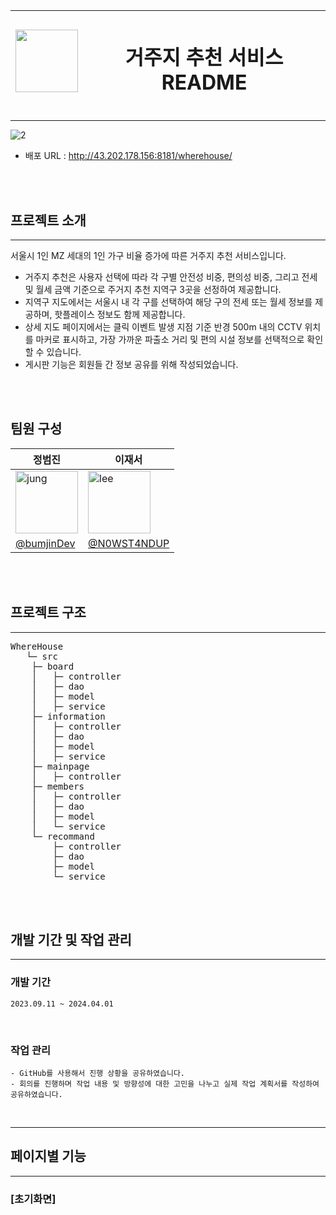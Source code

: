 <img src="https://github.com/user-attachments/assets/f521acdb-4507-4aee-8abd-ac88f80318bb" width="100" height="100"/>| <h1>거주지 추천 서비스 README</h1>|
---| ---|

---

![2](https://github.com/user-attachments/assets/84dc3382-ae6f-4856-a8f0-2a21242319d3)

+ 배포 URL : http://43.202.178.156:8181/wherehouse/

<br><br>

## 프로젝트 소개
---
서울시 1인 MZ 세대의 1인 가구 비율 증가에 따른 거주지 추천 서비스입니다.
+ 거주지 추천은 사용자 선택에 따라 각 구별 안전성 비중, 편의성 비중, 그리고 전세 및 월세 금액 기준으로 주거지 추천 지역구 3곳을 선정하여 제공합니다.
+ 지역구 지도에서는 서울시 내 각 구를 선택하여 해당 구의 전세 또는 월세 정보를 제공하며, 핫플레이스 정보도 함께 제공합니다.
+ 상세 지도 페이지에서는 클릭 이벤트 발생 지점 기준 반경 500m 내의 CCTV 위치를 마커로 표시하고, 가장 가까운 파출소 거리 및 편의 시설 정보를 선택적으로 확인할 수 있습니다.
+ 게시판 기능은 회원들 간 정보 공유를 위해 작성되었습니다.

<br><br>



## 팀원 구성

| 정범진 | 이재서 |
| --- | --- |
| <img src="https://github.com/user-attachments/assets/946612ee-7f7f-41ce-8d8c-85b578f18d2d" width="100" height="100" alt="jung"/> | <img src="https://github.com/user-attachments/assets/8b4a2dd0-166a-4e04-93eb-38482a2828fe" width="100" height="100" alt="lee"/> |
| [@bumjinDev](https://github.com/bumjinDev/wherehouse) | [@N0WST4NDUP](https://github.com/N0WST4NDUP) |

<br><br>

## 프로젝트 구조
---
<pre>
WhereHouse
   └─ src
 	├─ board
	│	├─ controller
	│	├─ dao
	│	├─ model
	│	├─ service
 	├─ information
	│	├─ controller
	│	├─ dao
	│	├─ model
 	│	├─ service
 	├─ mainpage
 	│	├─ controller
 	├─ members
 	│	├─ controller
 	│	├─ dao
 	│	├─ model
 	│	└─ service
 	└─ recommand
		├─ controller
		├─ dao
		├─ model
		└─ service
</pre>

<br><br>

## 개발 기간 및 작업 관리
---
### 개발 기간
	2023.09.11 ~ 2024.04.01
<br>

### 작업 관리
	- GitHub를 사용해서 진행 상황을 공유하였습니다.
	- 회의를 진행하며 작업 내용 및 방향성에 대한 고민을 나누고 실제 작업 계획서를 작성하여 공유하였습니다.
<br>

---
## 페이지별 기능
---
### [초기화면]

